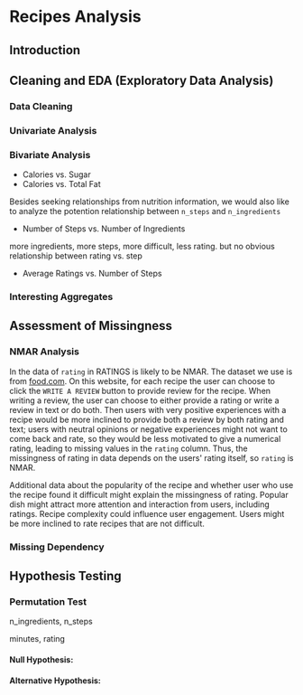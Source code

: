 # Recipes Analysis

## Introduction

## Cleaning and EDA (Exploratory Data Analysis)
### Data Cleaning
### Univariate Analysis

### Bivariate Analysis
- Calories vs. Sugar
- Calories vs. Total Fat

Besides seeking relationships from nutrition information, we would also like to analyze the potention relationship between `n_steps` and `n_ingredients`


- Number of Steps vs. Number of Ingredients

more ingredients, more steps, more difficult, less rating. 
but no obvious relationship between rating vs. step
- Average Ratings vs. Number of Steps 

### Interesting Aggregates

## Assessment of Missingness
### NMAR Analysis
In the data of `rating` in RATINGS is likely to be NMAR. 
The dataset we use is from [food.com](food.com). On this website, for each recipe the user can choose to click the `WRITE A REVIEW` button to provide review for the recipe. 
When writing a review, the user can choose to either provide a rating or write a review in text or do both. 
Then users with very positive experiences with a recipe would be more inclined to provide both a review by both rating and text; users with neutral opinions or negative experiences might not want to come back and rate, so they would be less motivated to give a numerical rating, leading to missing values in the `rating` column. 
Thus, the missingness of rating in data depends on the users' rating itself, so `rating` is NMAR. 

Additional data about the popularity of the recipe and whether user who use the recipe found it difficult might explain the missingness of rating. Popular dish might attract more attention and interaction from users, including ratings. Recipe complexity could influence user engagement. Users might be more inclined to rate recipes that are not difficult. 

### Missing Dependency

## Hypothesis Testing
### Permutation Test

n_ingredients, n_steps

minutes, rating

#### Null Hypothesis: 
#### Alternative Hypothesis: 